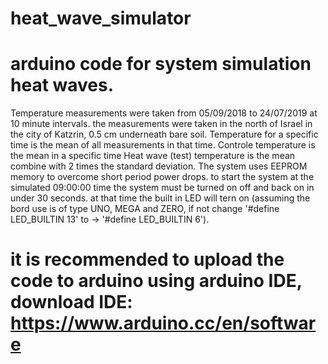 # heat_wave_simulator
 # arduino code for system simulation heat waves.
 Temperature measurements were taken from 05/09/2018 to 24/07/2019 at 10 minute intervals.
 the measurements were taken in the north of Israel in the city of Katzrin, 0.5 cm underneath 
 	bare soil. 
 Temperature for a specific time is the mean of all measurements in that time.
 Controle temperature is the mean in a specific time 
 Heat wave (test) temperature is the mean combine with 2 times the standard deviation.
 The system uses EEPROM memory to overcome short period power drops. to start the 
 	system at the simulated 09:00:00 time the system must be turned on off and back on in under 
 	30 seconds. at that time the built in LED will tern on (assuming the bord use is of type 
	UNO, MEGA and ZERO, if not change '#define LED_BUILTIN 13' to -> '#define LED_BUILTIN 6').

# it is recommended to upload the code to arduino using arduino IDE, download IDE: https://www.arduino.cc/en/software
